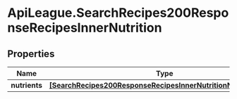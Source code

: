 # ApiLeague.SearchRecipes200ResponseRecipesInnerNutrition

## Properties

Name | Type | Description | Notes
------------ | ------------- | ------------- | -------------
**nutrients** | [**[SearchRecipes200ResponseRecipesInnerNutritionNutrientsInner]**](SearchRecipes200ResponseRecipesInnerNutritionNutrientsInner.md) |  | [optional] 


